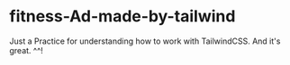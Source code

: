 # fitness-Ad-made-by-tailwind
Just a Practice for understanding how to work with TailwindCSS. And it's great. ^^!
